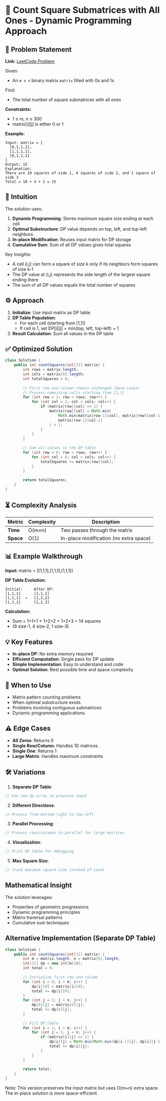 # 🔲 Count Square Submatrices with All Ones - Dynamic Programming Approach

## 📜 Problem Statement
**Link:** [LeetCode Problem](https://leetcode.com/problems/count-square-submatrices-with-all-ones/description/?envType=daily-question&envId=2025-08-20)

Given:
- An `m x n` binary matrix `matrix` filled with 0s and 1s

Find:
- The total number of square submatrices with all ones

**Constraints:**
- 1 ≤ m, n ≤ 300
- matrix[i][j] is either 0 or 1

**Example:**
```text
Input: matrix = [
  [0,1,1,1],
  [1,1,1,1],
  [0,1,1,1]
]
Output: 15
Explanation: 
There are 10 squares of side 1, 4 squares of side 2, and 1 square of side 3
Total = 10 + 4 + 1 = 15
```

## 🧠 Intuition
The solution uses:
1. **Dynamic Programming**: Stores maximum square size ending at each cell
2. **Optimal Substructure**: DP value depends on top, left, and top-left neighbors
3. **In-place Modification**: Reuses input matrix for DP storage
4. **Cumulative Sum**: Sum of all DP values gives total squares

Key Insights:
- A cell (i,j) can form a square of size k only if its neighbors form squares of size k-1
- The DP value at (i,j) represents the side length of the largest square ending there
- The sum of all DP values equals the total number of squares

## ⚙️ Approach
1. **Initialize**: Use input matrix as DP table
2. **DP Table Population**:
   - For each cell (starting from [1,1])
   - If cell is 1, set DP[i][j] = min(top, left, top-left) + 1
3. **Result Calculation**: Sum all values in the DP table

## ✅ Optimized Solution
```java
class Solution {
    public int countSquares(int[][] matrix) {
        int rows = matrix.length;
        int cols = matrix[0].length;
        int totalSquares = 0;
        
        // First row and column remain unchanged (base cases)
        // Process remaining cells starting from [1,1]
        for (int row = 1; row < rows; row++) {
            for (int col = 1; col < cols; col++) {
                if (matrix[row][col] == 1) {
                    matrix[row][col] = Math.min(
                        Math.min(matrix[row-1][col], matrix[row][col-1]),
                        matrix[row-1][col-1]
                    ) + 1;
                }
            }
        }
        
        // Sum all values in the DP table
        for (int row = 0; row < rows; row++) {
            for (int col = 0; col < cols; col++) {
                totalSquares += matrix[row][col];
            }
        }
        
        return totalSquares;
    }
}
```

## ⏳ Complexity Analysis
| Metric          | Complexity | Description |
|-----------------|------------|-------------|
| **Time**        | O(m×n)     | Two passes through the matrix |
| **Space**       | O(1)       | In-place modification (no extra space) |

## 📊 Example Walkthrough
**Input:** matrix = [[1,1,1],[1,1,1],[1,1,1]]

**DP Table Evolution:**
```
Initial:     After DP:
[1,1,1]      [1,1,1]
[1,1,1]  →   [1,2,2]
[1,1,1]      [1,2,3]
```

**Calculation:**
- Sum = 1+1+1 + 1+2+2 + 1+2+3 = 14 squares
- (9 size-1, 4 size-2, 1 size-3)

## 💡 Key Features
- **In-place DP**: No extra memory required
- **Efficient Computation**: Single pass for DP update
- **Simple Implementation**: Easy to understand and code
- **Optimal Solution**: Best possible time and space complexity

## 🚀 When to Use
- Matrix pattern counting problems
- When optimal substructure exists
- Problems involving contiguous submatrices
- Dynamic programming applications

## ⚠️ Edge Cases
- **All Zeros**: Returns 0
- **Single Row/Column**: Handles 1D matrices
- **Single One**: Returns 1
- **Large Matrix**: Handles maximum constraints

## 🛠 Variations
1. **Separate DP Table**:
```java
// Use new dp array to preserve input
```

2. **Different Directions**:
```java
// Process from bottom-right to top-left
```

3. **Parallel Processing**:
```java
// Process rows/columns in parallel for large matrices
```

4. **Visualization**:
```java
// Print DP table for debugging
```

5. **Max Square Size**:
```java
// Track maximum square size instead of count
```

## Mathematical Insight
The solution leverages:
- Properties of geometric progressions
- Dynamic programming principles
- Matrix traversal patterns
- Cumulative sum techniques

## Alternative Implementation (Separate DP Table)
```java
class Solution {
    public int countSquares(int[][] matrix) {
        int m = matrix.length, n = matrix[0].length;
        int[][] dp = new int[m][n];
        int total = 0;
        
        // Initialize first row and column
        for (int i = 0; i < m; i++) {
            dp[i][0] = matrix[i][0];
            total += dp[i][0];
        }
        for (int j = 1; j < n; j++) {
            dp[0][j] = matrix[0][j];
            total += dp[0][j];
        }
        
        // Fill DP table
        for (int i = 1; i < m; i++) {
            for (int j = 1; j < n; j++) {
                if (matrix[i][j] == 1) {
                    dp[i][j] = Math.min(Math.min(dp[i-1][j], dp[i][j-1]), dp[i-1][j-1]) + 1;
                    total += dp[i][j];
                }
            }
        }
        
        return total;
    }
}
```
Note: This version preserves the input matrix but uses O(m×n) extra space. The in-place solution is more space-efficient.